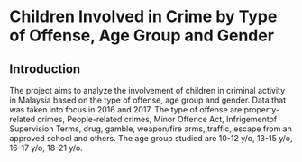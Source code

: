 # Children Involved in Crime by Type of Offense, Age Group and Gender

## Introduction
The project aims to analyze the involvement of children in criminal activity in Malaysia based on the type of offense, age group and gender. Data that was taken into focus in 2016 and 2017. The type of offense are property-related crimes, People-related crimes, Minor Offence Act, Infrigementof Supervision Terms, drug, gamble, weapon/fire arms, traffic, escape from an approved school and others. The age group studied are 10-12 y/o, 13-15 y/o, 16-17 y/o, 18-21 y/o. 


